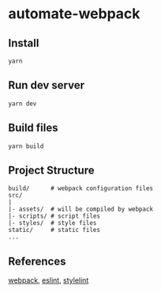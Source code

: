# automate-webpack


## Install 
```
yarn
```

## Run dev server
```
yarn dev
```

## Build files
```
yarn build
```

## Project Structure
```
build/      # webpack configuration files
src/
|
|- assets/  # will be compiled by webpack
|- scripts/ # script files
|- styles/  # style files
static/     # static files
...
```

## References
[webpack](https://webpack.js.org/),
[eslint](https://eslint.org/),
[stylelint](https://stylelint.io/)